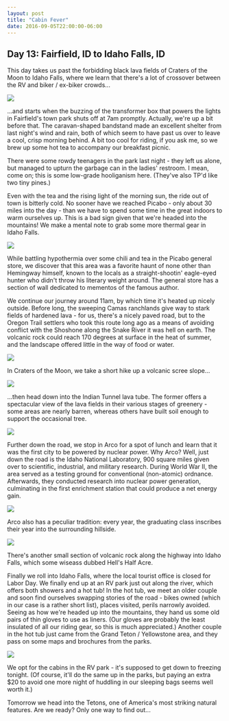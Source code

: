```yaml
---
layout: post
title: "Cabin Fever"
date: 2016-09-05T22:00:00-06:00
---
```


## Day 13: Fairfield, ID to Idaho Falls, ID

This day takes us past the forbidding black lava fields of Craters of the Moon to Idaho Falls, where we learn that there's a lot of crossover between the RV and biker / ex-biker crowds...

![](https://lh3.googleusercontent.com/tHOFjrgzTOq2k9cDF04WtMDakt2b7QPpy1FpOj1DQB_NSldTJxM35FZshTku21jQf1tg-7xWeUW5r0OzgqLI4OBXpxpLqB3_Acr1SSlBPTRelXT5G1XQ9cunXF-hCvgiqrEHEoVsfhLepsSc1uJB10mfTNK2HmOiy04rzvetnNFzvDBtu03nrKiJwfA0UD2WxjcTH8JBQvnif82ueQ2LbQuCQr7PiVrHmHKcmsvXB6-appA469TNZ3iIePhGQ73WZaJa1YyOZ73j6-V0n4oMUhXAQQT3gN2lEz58qQ0C-qhn2RYsNKyzBcLfHD6qHhIJEw-IVasNCFaGXibCDChZe8oJD6PSIjQBAkywGtF4x1LsS31pCOKdF8PJk2_AxQ424kLy7hGH4VB-CTwg3PPHwfnOUTCr7i6fJFtXocUomFQQxWsyNJU8Ms9DXUISIwZE3-jSInhlKzIH8pR2q3Qxe6-wSyrqfWhz8ZJJDTKLw1gA3UlGNY1BI3n-PfXTEhTuMJWxH7x2Y8-q8B3jwjAKfDmtwbvs6192jU9XE9UaNnhUkoy1voOF73l17W3Gg3E-7pyOep3N9VF-wSQkEum-BPLlJLUotyZzg9BFe0Kv9Gvh=w1413-h799-no)

...and starts when the buzzing of the transformer box that powers the lights in Fairfield's town park shuts off at 7am promptly.  Actually, we're up a bit before that.  The caravan-shaped bandstand made an excellent shelter from last night's wind and rain, both of which seem to have past us over to leave a cool, crisp morning behind.  A bit too cool for riding, if you ask me, so we brew up some hot tea to accompany our breakfast picnic.

There were some rowdy teenagers in the park last night - they left us alone, but managed to upturn the garbage can in the ladies' restroom.  I mean, come on; this is some low-grade hooliganism here.  (They've also TP'd like two tiny pines.)

Even with the tea and the rising light of the morning sun, the ride out of town is bitterly cold.  No sooner have we reached Picabo - only about 30 miles into the day - than we have to spend some time in the great indoors to warm ourselves up.  This is a bad sign given that we're headed into the mountains!  We make a mental note to grab some more thermal gear in Idaho Falls.

![](https://lh3.googleusercontent.com/O_b-x3WkV6g7fd9doAuPDe77TOKvqRFb7K5IiNfHrJsd9321exKieWwrILbjJBWuyCCcD-__vT-0G7Bmsjvtb0hIvQFh85P5neGjyvVjUpS9sP8UFVW8AipXpGLSExfCgjMraYHmmq8qeNyYRkzm7NW6O7BH4kq-kELGF36SAVfamLANu3tJXePMq7_IhuRnpZ4e-npdVi9e7JdokxFcvU173M1twFTtGfDDOK7pt4Z5grAjGh_v0CfxLDaK4XzHK9pp95aUA5LGdbRI9DImBNW3E2Eq3OO1QhZIayR7HlLD26125UxY71MQGFh6xsFzakWU0luF0h4KvnoVuRaYDQQTQIerTQr3Tqg-LOgrANOx8MYwMnW4mXqGKIT1q6kKftxKAhtYBavdKbEPWYGZnLPihsmEADlOfQ0Ern3u4YceA9YT6XbmbuW-nguZDu-ZgjRULc4ZTpEAszpYc5nv71bqCm5WpIY9Y-lS2Rp4YY-6rXbHVGUrq9MkXenXabROu79zF6QIeuBN_KKsi3laCecZHur5lp4DPaz9TRJoYy3ZrZMMQqgl-Ihk5WO-kZDbgrBAcHzF8y13WuJpAis3yc6VLTJFLFM0MyEgM8_erSQW=w1413-h799-no)

While battling hypothermia over some chili and tea in the Picabo general store, we discover that this area was a favorite haunt of none other than Hemingway himself, known to the locals as a straight-shootin' eagle-eyed hunter who didn't throw his literary weight around.  The general store has a section of wall dedicated to mementos of the famous author.

We continue our journey around 11am, by which time it's heated up nicely outside.  Before long, the sweeping Camas ranchlands give way to stark fields of hardened lava - for us, there's a nicely paved road, but to the Oregon Trail settlers who took this route long ago as a means of avoiding conflict with the Shoshone along the Snake River it was hell on earth.  The volcanic rock could reach 170 degrees at surface in the heat of summer, and the landscape offered little in the way of food or water.

![](https://lh3.googleusercontent.com/Ycm2QBaoyS54bGofvQ1sKr5kd9js-KzIYS9oFwBVzo8pRK2FGwuoi4I0Zy3Q19GGE8wgn4xL7as8ACSm9n-EGVJZ38GRWMSVZQP1vH_qg-_78VPrncGdkljQ8hQwcT4d7gnR6w-gUjX7ik1r7kuUmbNfK9Yo5zfwS3YEzeS1ORnV6YTx8NxbDmR7xDl5sC4hVN3kJ7UiapGMxyC9kISGQKFj1AM1a9bVn8VJnvT9DOuIEJ1BcY4SjtAhRvaEDZ1n2EfZEkW3tyBKeESQunJIP9b1w-6MN3gcCezdaruTsMV7NaNZr9YQ03NWwNGdmi4cE_FFp1p8LRregAay7pi0cG9kwklnU8ytj79bXa4RCNA2UKorde-tCEkainpy6g_VKnPuUl3JbtIw4vFAB1v3kHaWUbaoHpN_lbhGjf1D6k8FrmvbNNgIo-fCXv_pegs4Jos9_j3jIS8waqraCBnjcp-CGRa_ItbcC0FMhgwzxvhJzNSeBBGacaWBodg92e0NCoHK5voT3eEdt_PZSTPT7i1jWYBc8d2B_L9axof8OPxglKwb1Iv2HLjLKb5nu0W4XxE8BKgvnwiSLBMK059cj9QLjkTXV4Mmjvtv5rClx-ek=w1413-h799-no)

In Craters of the Moon, we take a short hike up a volcanic scree slope...

![](https://lh3.googleusercontent.com/GVYWHkNvnWGK_hjrdLwl19i58YQCgCvc-pIX8m_862SBhZ_bD_kCIjVuJn92uaELoym2Od9FBm1hYFzwX6fGq2y2kItKQygrEmicm5_2g8h-nWsDNUm-U7rLgWtzXyIhcbD82SAuBdrGtPkHOKC3GJWOADZ2emrTeEiIHEcl8miwWMJXY-LhsAwXgFnr_noDDGq7IgOdZLbbZWP3fZxtwZi-G6DnoCO2gBMSWnELvCWMD-ERqEpbYtr6Xag5eNVLeiihfF0tUMTO6dIzSpQ9k7oxgL_S2p78Mx0lN7JEG-3pvIBKQofPpcyl24QhlpWwCgs4PMdTSw4keJkFW5wNHd4bnYrtyFB4uB5yGNdKywCIi-J2JNsC05LiW7_U0xCU8m0XUWwXLEeEQNHCNxPO4-R7CDqauVmWXeNT67s50kuqbnM_iiWS23qxLxRVcyniAe0Z5o4k4KahUZHo2BM3a8zVmSvt09G706H4wmqptZaUs9Hg2-tcDx2s3-hT-Z_hThGD_HEVV6SN510qcPDIgAyc-6M_4r2Uw57-uwdUq0BLo7uh-KorcshAcAECqd354JCgST5zlnST_6jWZaHcuMmHOEg1Jrgg0adBAAvh30HJ=w1413-h799-no)

...then head down into the Indian Tunnel lava tube.  The former offers a spectacular view of the lava fields in their various stages of greenery - some areas are nearly barren, whereas others have built soil enough to support the occasional tree.

![](https://lh3.googleusercontent.com/f7y8mycu5VWQQrR8S2FmJtNzy7uid5Yp8B96AfyCaeFo6FTbwWm8Ai8SKrimxEOIYuSdGhcKLluig8Tj0QAeZz9jXTT9_Xk44ThmuerYVovEC_qTL8d_vyM73235fAzDOsRL1Wd_Xr1FmebTVDoJhBH1d53bt7TU6IeXfO1c9Azd_zSl5nMUq08MnVL6FAjMtzV9GR4HHTQycf7-yOS079NVSN9kIdXTmc5S6PP6mLFbOSdTFpQ1_wmp7_d9IAQta3XfwcErUdUclDCj6_k-gZuGlhMXVfRwvfFSQi8fVuteWSYcUuhB9-zsn5nbQ9zaqmG72iSoFBBlG9ZFqTdwONKRhipKqXsZYRTK-tU-hRJCquPVJW44nqvi4pbPh0RnlKbhXGqqBpx6s4ey1dQaNdhXtxd64YHrdxK4-WKpbUMkQd87zVsda1-FUgSKFhvfSk3k3mfm-kccNBjdSTu3NeODmaUsq6zeq0F5UlcTDrqgsYlpKp22mfzCaX-puIZgMQIoElOBUz_crhHa3hW4f_SzCjBrFrh5b0qDMHhNWtG-mDpWOnkaoVFET1-qHIPcg_PDWuub49_oEGh9JSsoOCuZH8E7zmDq9ymwsAvb9787=w1413-h799-no)

Further down the road, we stop in Arco for a spot of lunch and learn that it was the first city to be powered by nuclear power.  Why Arco?  Well, just down the road is the Idaho National Laboratory, 900 square miles given over to scientific, industrial, and military research.  During World War II, the area served as a testing ground for conventional (non-atomic) ordnance.  Afterwards, they conducted research into nuclear power generation, culminating in the first enrichment station that could produce a net energy gain.

![](https://lh3.googleusercontent.com/q8xqjjmx7wtbvzELA3VrRZ5EgkX56P8fSRN5ZpZ-RwYo7nCcoBcqWIQN9njckfqOqpeWcrKK5-dg8mrIESD8ZAUenXQ0G4TnRIJVlwqInMnN8vIq-iRRcp-12nrQtp3Q_TvNkZ8cNSVSr9B1mO1esTLe7d3OBke8QXqtWlVZAiAIZpWLRqv3II-6WVhjEGTAotzkDL7EITVaR8YYOr2S8Czu1ZtWkgSuyFQ149FCas27iHwk_AK7hoHETVvFwod7t21E-fzbFJaboa45f1td4eVpxBpIzkiBidAwp03zivHUpkHJRk0XardcipX1qbl5QIgpOH3Zjx6n6vNL5zj9HSLFZnz1EdfB8p6ylcTSOSZpbX157eYnobK8UjH7h874Llpa8fVSIxHiMgkvlYtV2gR_Aqm_dWCq0vYz5HU_im5yPaUbHXS1XiUOFFd1sEDh4Kvl9FDeEA2ejc651X_84mbeCwqc_jghY6BWBj4g2bmYb9XDKnVw-Fgdb67RNkHkUS9ZzoFoR2o1IZTv673ceXULWAV4AFpD5ykrVArKniqayNXBmVdOSOuwv10WvJtbrQkgqonYyog9lIutOr3tHREj47iXCgn-plbygjvLZgkE=w1413-h799-no)

Arco also has a peculiar tradition: every year, the graduating class inscribes their year into the surrounding hillside.

![](https://lh3.googleusercontent.com/cqgbtZ5Lz8CCxNVuaalIVvxlbEdPw-cRTI26y34cJOr5m10Mf0RkqUlcwJTb6D6bSgK-lch_hZI_V4_EmQJLvvngQwC6lABUc91Pz1UjRyWZxzxx6FBvr3LZhBPQ2o-D18rFTBQXWp_jCD8ahuT1U3wDflXh0HLdZjNTmkT6nf0sYoBHp_ATg46qh6E9xwIsZD7DFTxB1VQx0ddvCCaYgliuHkexulxz1qsxFdmycxDWW2cZ56d36ECBOgRyhJ9Cu3Ls3F8pBypZ1D8DLzGBtm9tzlYl3IJIlfjcnt47GryMqT9GOtYYgtIldGxxtr1J1yKhLe-UzEsbvBXaIqe0dXNxw1CfYwXmCx9zm_yu83ll30ry0NKFaqkOjhhbxYGbak88yt9VepOUpBcC3R6pkX2M0dViNLH19g70wmuG9G2gueNRExr08Qq2b0WrqEn48FYTVcRS72tUCs0Nc_zGcDcnJskdTTbiWWHuq59wRhczjvt26m6Ldyluw90ACbnY50YByuOUGkScbp1fg9NmlUwy5fLutJ2Gwg1VG0SJWJ-i7p9YTFVHbsrZyNAfX9RLznQNsC6aPxTP74Rpfn3eA9VF8KbyT643MKpXnRIvQzW2=w1413-h799-no)

There's another small section of volcanic rock along the highway into Idaho Falls, which some wiseass dubbed Hell's Half Acre.

Finally we roll into Idaho Falls, where the local tourist office is closed for Labor Day.  We finally end up at an RV park just out along the river, which offers both showers and a hot tub!  In the hot tub, we meet an older couple and soon find ourselves swapping stories of the road - bikes owned (which in our case is a rather short list), places visited, perils narrowly avoided.  Seeing as how we're headed up into the mountains, they hand us some old pairs of thin gloves to use as liners.  (Our gloves are probably the least insulated of all our riding gear, so this is much appreciated.)  Another couple in the hot tub just came from the Grand Teton / Yellowstone area, and they pass on some maps and brochures from the parks.

![](https://lh3.googleusercontent.com/Sz9L7NU0e2_Pi3Oh5ECzvy8wDk3GvtDWBWZrMSuu1Z9iyF4ZvQp_sZWYZAqRPH6Wz_gX__qEZamyZvni7PJ0J45f6lkdlFIikheupmtptNjaB-P8AT2TOWcg1ORpbC_TCzb0P2gTdQWdK4cuvnwiAIPn8JXiZ8_leHWdlG76V2cIFdPFopOEC2HrZXVHc44xIfnQvLDvzMebLLHXkU6mmTKdrJk9UqmJP3FFo8cTzO56Dyl1idbK64bFd0K2CYas1f6QjjixJ5tAsg_LoPoJCr_szH2NjFzYYQdS3XF94qmnyOrw7xrMPVbI-26q8NHeF6K6UVDeJmmvnwcX5yqSbAkTjNfo_KrmCfMBFL9TxsK4bWSmLHIZ6fcqXsZZ5PrjQAhO4BYjg1ydW0Ci3FwYsuiunSK1FwA2hVXUNWnjFcg6JIoWHkPt5vcCfixf9PG7TXonzoS8vcR9EJXxu9DrtU2FogbwIMRxJBpvMjqFRa7FLtO2vJ1qqiOlPKkQmc4cV6xSyQSsIkkJliundw-bcshcHhI9q4VYiF_dXJC8hORhFhb-q1J_PAdbTkavI_0ZDlJ6SFKyn7NzU3YOpKpE3d7PXj1bvi0YOrg5V9m_xnDA=w1413-h799-no)

We opt for the cabins in the RV park - it's supposed to get down to freezing tonight.  (Of course, it'll do the same up in the parks, but paying an extra $20 to avoid one more night of huddling in our sleeping bags seems well worth it.)

Tomorrow we head into the Tetons, one of America's most striking natural features.  Are we ready?  Only one way to find out...
